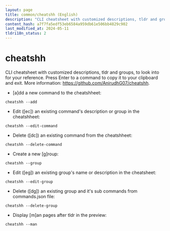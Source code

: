 ```yaml
---
layout: page
title: common/cheatshh (English)
description: "CLI cheatsheet with customized descriptions, tldr and groups, to look into for your reference."
content_hash: a7f7fa5edf53eb6584a959db61e506bb4829c902
last_modified_at: 2024-05-11
tldri18n_status: 2
---
```

# cheatshh

CLI cheatsheet with customized descriptions, tldr and groups, to look into for your reference.
Press Enter to a command to copy it to your clipboard and exit.
More information: <https://github.com/AnirudhG07/cheatshh>.

- [a]dd a new command to the cheatshheet:

`cheatshh --add`

- Edit ([ec]) an existing command's description or group in the cheatshheet:

`cheatshh --edit-command`

- Delete ([dc]) an existing command from the cheatshheet:

`cheatshh --delete-command`

- Create a new [g]roup:

`cheatshh --group`

- Edit ([eg]) an existing group's name or description in the cheatsheet:

`cheatshh --edit-group`

- Delete ([dg]) an existing group and it's sub commands from commands.json file:

`cheatshh --delete-group`

- Display [m]an pages after tldr in the preview:

`cheatshh --man`

